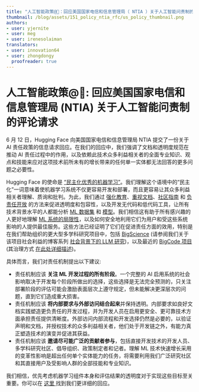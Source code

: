 ```yaml
---
title: "人工智能政策@🤗：回应美国国家电信和信息管理局（ NTIA ）关于人工智能问责制的评论请求"
thumbnail: /blog/assets/151_policy_ntia_rfc/us_policy_thumbnail.png
authors:
- user: yjernite
- user: meg
- user: irenesolaiman
translators:
- user: innovation64
- user: zhongdongy
  proofreader: true
---
```


<h1> 人工智能政策@🤗: 回应美国国家电信和信息管理局 (NTIA) 关于人工智能问责制的评论请求 </h1>

6 月 12 日，Hugging Face 向美国国家电信和信息管理局 NTIA 提交了一份关于 AI 责任政策的信息请求回应。在我们的回应中，我们强调了文档和透明度规范在推动 AI 责任过程中的作用，以及依赖此技术众多利益相关者的全面专业知识、观点和技能来应对这项技术前所未有的增长带来的任何单一实体都无法回答的更多问题之必要性。

Hugging Face 的使命是 [“民主化优秀的机器学习”](https://huggingface.co/about)。我们理解这个语境中的“民主化”一词意味着使机器学习系统不仅更容易开发和部署，而且更容易让其众多利益相关者理解、质询和批判。为此，我们通过 [强化教育](https://huggingface.co/learn/nlp-course/chapter1/1)、[重视文档](https://huggingface.co/docs/hub/model-cards)、[社区指南](https://huggingface.co/blog/content-guidelines-update) 和 [负责任开放](https://huggingface.co/blog/ethics-soc-3) 的方法来促进透明度和包容性，以及开发无代码和低代码工具，让所有技术背景水平的人都能分析 [ML 数据集](https://huggingface.co/spaces/huggingface/data-measurements-tool) 和 [模型](https://huggingface.co/spaces/society-ethics/StableBias)。我们相信这有助于所有感兴趣的人更好地理解 [ML 系统的局限性](https://huggingface.co/blog/ethics-soc-2)，以及如何安全地利用它们为用户和受这些系统影响的人提供最佳服务。这些方法已经证明了它们在促进责任方面的效用，特别是在我们帮助组织的更大型多学科研究项目中，包括 [BigScience](https://huggingface.co/bigscience) (请参阅我们关于该项目社会利益的博客系列 [社会背景下的 LLM 研究](https://montrealethics.ai/category/columns/social-context-in-llm-research/))，以及最近的 [BigCode 项目](https://huggingface.co/bigcode) (其治理方式 [在此处详细描述](https://huggingface.co/datasets/bigcode/governance-card))。

具体而言，我们对责任机制提出以下建议:

- 责任机制应该 **关注 ML 开发过程的所有阶段**。一个完整的 AI 启用系统的社会影响取决于开发每个阶段所做出的选择，这些选择是无法完全预测的，只关注部署阶段的评估可能会激励表面层次上遵守规定，但未能解决更深层次的问题，直到它们造成重大损害。
- 责任机制应该 **将内部要求与外部访问结合起来**并保持透明。内部要求如良好文档实践塑造更负责任的开发过程，并为开发人员在启用更安全、更可靠技术方面承担责任提供清晰度。外部访问内部流程和开发选择仍然是必要的，以验证声明和文档，并授权技术的众多利益相关者，他们处于开发链之外，有能力真正塑造技术的演变并促进其获益。
- 责任机制应该 **邀请尽可能广泛的贡献者参与**，包括直接开发技术的开发人员、多学科研究社区、倡导组织、政策制定者和记者。理解 ML 技术快速增长采用的变革性影响是超出任何单个实体能力的任务，将需要利用我们广泛研究社区和其直接用户及受影响人群的全部技能和专业知识。

我们相信，优先考虑机器学习组件本身和评估结果的透明度对于实现这些目标至关重要。你可以在 <a href="/blog/assets/151_policy_ntia_rfc/HF_NTIA_RFC.pdf"> 这里 </a> 找到我们更详细的回应。

<!-- {blog_metadata} -->
<!-- {authors} -->